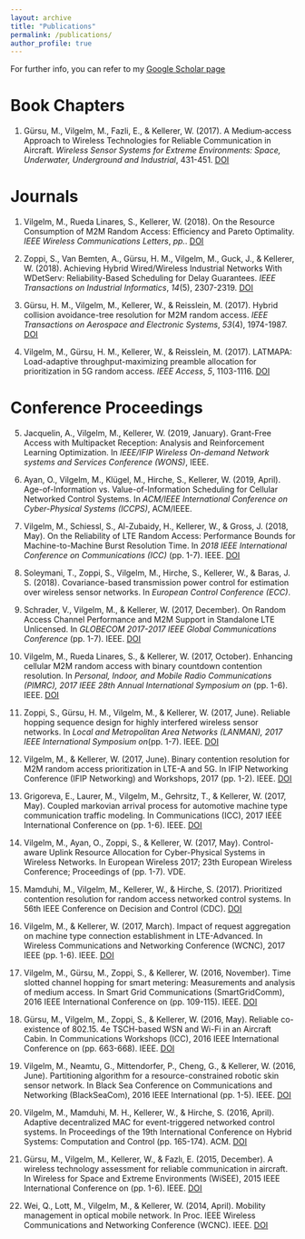 ```yaml
---
layout: archive
title: "Publications"
permalink: /publications/
author_profile: true
---
```


For further info, you can refer to my <u><a href="https://scholar.google.de/citations?user=MxXPgfAAAAAJ&hl=en">Google Scholar page</a></u>

# Book Chapters

1. Gürsu, M., Vilgelm, M., Fazli, E., & Kellerer, W. (2017). A Medium‐access Approach to Wireless Technologies for Reliable Communication in Aircraft. _Wireless Sensor Systems for Extreme Environments: Space, Underwater, Underground and Industrial_, 431-451. <u><a href="https://doi.org/10.1002/9781119126492.ch20">DOI</a></u>

# Journals

1. Vilgelm, M., Rueda Linares, S., Kellerer, W. (2018). On the Resource Consumption of M2M Random Access: Efficiency and Pareto Optimality. _IEEE Wireless Communications Letters_, _pp._. <u><a href="https://doi.org/10.1109/LWC.2018.2886892">DOI</a></u>

2. Zoppi, S., Van Bemten, A., Gürsu, H. M., Vilgelm, M., Guck, J., & Kellerer, W. (2018). Achieving Hybrid Wired/Wireless Industrial Networks With WDetServ: Reliability-Based Scheduling for Delay Guarantees. _IEEE Transactions on Industrial Informatics_, _14_(5), 2307-2319. <u><a href="https://doi.org/10.1109/TII.2018.2803122">DOI</a></u>

3. Gürsu, H. M., Vilgelm, M., Kellerer, W., & Reisslein, M. (2017). Hybrid collision avoidance-tree resolution for M2M random access. _IEEE Transactions on Aerospace and Electronic Systems_, _53_(4), 1974-1987. <u><a href="https://doi.org/10.1109/TAES.2017.2677839">DOI</a></u>

4. Vilgelm, M., Gürsu, H. M., Kellerer, W., & Reisslein, M. (2017). LATMAPA: Load-adaptive throughput-maximizing preamble allocation for prioritization in 5G random access. _IEEE Access_, _5_, 1103-1116. <u><a href="https://doi.org/10.1109/ACCESS.2017.2651170">DOI</a></u>

# Conference Proceedings

5. Jacquelin, A., Vilgelm, M., Kellerer, W. (2019, January). Grant-Free Access with Multipacket Reception: Analysis and Reinforcement Learning Optimization. In _IEEE/IFIP Wireless On-demand Network systems and Services Conference (WONS)_, IEEE.

5. Ayan, O., Vilgelm, M., Klügel, M., Hirche, S., Kellerer, W. (2019, April). Age-of-Information vs. Value-of-Information Scheduling for Cellular Networked Control Systems. In _ACM/IEEE International Conference on Cyber-Physical Systems (ICCPS)_, ACM/IEEE.

5. Vilgelm, M., Schiessl, S., Al-Zubaidy, H., Kellerer, W., & Gross, J. (2018, May). On the Reliability of LTE Random Access: Performance Bounds for Machine-to-Machine Burst Resolution Time. In _2018 IEEE International Conference on Communications (ICC)_ (pp. 1-7). IEEE. <u><a href="https://doi.org/10.1109/ICC.2018.8422323">DOI</a></u>

6. Soleymani, T., Zoppi, S., Vilgelm, M., Hirche, S., Kellerer, W., & Baras, J. S. (2018). Covariance-based transmission power control for estimation over wireless sensor networks. In _European Control Conference (ECC)_.

7. Schrader, V., Vilgelm, M., & Kellerer, W. (2017, December). On Random Access Channel Performance and M2M Support in Standalone LTE Unlicensed. In _GLOBECOM 2017-2017 IEEE Global Communications Conference_ (pp. 1-7). IEEE. <u><a href="https://doi.org/10.1109/GLOCOM.2017.8254689">DOI</a></u>

8. Vilgelm, M., Rueda Linares, S., & Kellerer, W. (2017, October). Enhancing cellular M2M random access with binary countdown contention resolution. In _Personal, Indoor, and Mobile Radio Communications (PIMRC), 2017 IEEE 28th Annual International Symposium on_ (pp. 1-6). IEEE. <u><a href="https://doi.org/10.1109/PIMRC.2017.8292435">DOI</a></u>

9. Zoppi, S., Gürsu, H. M., Vilgelm, M., & Kellerer, W. (2017, June). Reliable hopping sequence design for highly interfered wireless sensor networks. In _Local and Metropolitan Area Networks (LANMAN), 2017 IEEE International Symposium on_(pp. 1-7). IEEE. <u><a href="https://doi.org/10.1109/LANMAN.2017.7972164">DOI</a></u>

10. Vilgelm, M., & Kellerer, W. (2017, June). Binary contention resolution for M2M random access prioritization in LTE-A and 5G. In IFIP Networking Conference (IFIP Networking) and Workshops, 2017 (pp. 1-2). IEEE. <u><a href="https://doi.org/10.23919/IFIPNetworking.2017.8264872">DOI</a></u>

11. Grigoreva, E., Laurer, M., Vilgelm, M., Gehrsitz, T., & Kellerer, W. (2017, May). Coupled markovian arrival process for automotive machine type communication traffic modeling. In Communications (ICC), 2017 IEEE International Conference on (pp. 1-6). IEEE. <u><a href="https://doi.org/10.1109/ICC.2017.7996498">DOI</a></u>

12. Vilgelm, M., Ayan, O., Zoppi, S., & Kellerer, W. (2017, May). Control-aware Uplink Resource Allocation for Cyber-Physical Systems in Wireless Networks. In European Wireless 2017; 23th European Wireless Conference; Proceedings of (pp. 1-7). VDE.

13. Mamduhi, M., Vilgelm, M., Kellerer, W., & Hirche, S. (2017). Prioritized contention resolution for random access networked control systems. In 56th IEEE Conference on Decision and Control (CDC). <u><a href="https://doi.org/10.1109/CDC.2017.8264667">DOI</a></u>

14. Vilgelm, M., & Kellerer, W. (2017, March). Impact of request aggregation on machine type connection establishment in LTE-Advanced. In Wireless Communications and Networking Conference (WCNC), 2017 IEEE (pp. 1-6). IEEE. <u><a href="https://doi.org/10.1109/WCNC.2017.7925664">DOI</a></u>

15. Vilgelm, M., Gürsu, M., Zoppi, S., & Kellerer, W. (2016, November). Time slotted channel hopping for smart metering: Measurements and analysis of medium access. In Smart Grid Communications (SmartGridComm), 2016 IEEE International Conference on (pp. 109-115). IEEE. <u><a href="https://doi.org/10.1109/SmartGridComm.2016.7778747">DOI</a></u>

16. Gürsu, M., Vilgelm, M., Zoppi, S., & Kellerer, W. (2016, May). Reliable co-existence of 802.15. 4e TSCH-based WSN and Wi-Fi in an Aircraft Cabin. In Communications Workshops (ICC), 2016 IEEE International Conference on (pp. 663-668). IEEE. <u><a href="https://doi.org/10.1109/ICCW.2016.7503863">DOI</a></u>

17. Vilgelm, M., Neamtu, G., Mittendorfer, P., Cheng, G., & Kellerer, W. (2016, June). Partitioning algorithm for a resource-constrained robotic skin sensor network. In Black Sea Conference on Communications and Networking (BlackSeaCom), 2016 IEEE International (pp. 1-5). IEEE. <u><a href="https://doi.org/10.1109/BlackSeaCom.2016.7901579">DOI</a></u>

18. Vilgelm, M., Mamduhi, M. H., Kellerer, W., & Hirche, S. (2016, April). Adaptive decentralized MAC for event-triggered networked control systems. In Proceedings of the 19th International Conference on Hybrid Systems: Computation and Control (pp. 165-174). ACM. <u><a href="https://doi.org/10.1145/2883817.2883829">DOI</a></u>

19. Gürsu, M., Vilgelm, M., Kellerer, W., & Fazlı, E. (2015, December). A wireless technology assessment for reliable communication in aircraft. In Wireless for Space and Extreme Environments (WiSEE), 2015 IEEE International Conference on (pp. 1-6). IEEE. <u><a href="https://doi.org/10.1109/WiSEE.2015.7392987">DOI</a></u>

20. Wei, Q., Lott, M., Vilgelm, M., & Kellerer, W. (2014, April). Mobility management in optical mobile network. In Proc. IEEE Wireless Communications and Networking Conference (WCNC). IEEE. <u><a href="https://doi.org/10.1109/WCNC.2014.6953013">DOI</a></u>

